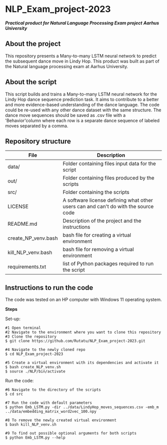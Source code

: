 # NLP_Exam_project-2023

***Practical product for Natural Language Processing Exam project***
***Aarhus University***

## About the project
This repository presents a Many-to-many LSTM neural network to predict the subsequent dance move in Lindy Hop. This product was built as part of the Natural language processing exam at Aarhus University.

## About the script
This script builds and trains a Many-to-many LSTM neural network for the Lindy Hop dance sequence prediction task. It aims to contribute to a better and more evidence-based understanding of the dance language.
The code could be re-used with any other dance dataset with the same structure. The dance move sequences should be saved as .csv file with a 'Behavior'column where each row is a separate dance sequence of labeled moves separated by a comma.


## Repository structure

| File | Description |
| --- | --- |
| data/ | Folder containing files input data for the script |
| out/ | Folder containing files produced by the scripts |
| src/ | Folder containing the scripts |
| LICENSE | A software license defining what other users can and can't do with the source code |
| README.md | Description of the project and the instructions |
| create_NP_venv.bash | bash file for creating a virtual environment |
| kill_NLP_venv.bash | bash file for removing a virtual environment |
| requirements.txt | list of Python packages required to run the script |

## Instructions to run the code

The code was tested on an HP computer with Windows 11 operating system. 

__Steps__

Set-up:
```
#1 Open terminal
#2 Navigate to the environment where you want to clone this repository
#3 Clone the repository
$ git clone https://github.com/Rutatu/NLP_Exam_project-2023.git

#4 Navigate to the newly cloned repo
$ cd NLP_Exam_project-2023

#5 Create a virtual environment with its dependencies and activate it
$ bash create_NLP_venv.sh
$ source ./NLP/bin/activate

```

Run the code:

```
#6 Navigate to the directory of the scripts
$ cd src

#7 Run the code with default parameters
$ python Emb_LSTM.py -dir ../data/LindyHop_moves_sequences.csv -emb_m ../data/embedding_matrix_word2vec_100.npy

#8 To remove the newly created virtual environment
$ bash kill_NLP_venv.sh

#9 To find out possible optional arguments for both scripts
$ python Emb_LSTM.py --help



 ```

